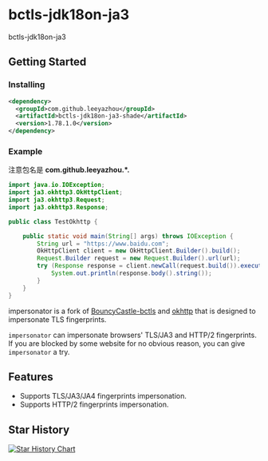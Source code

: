 # bctls-jdk18on-ja3

bctls-jdk18on-ja3

## Getting Started

### Installing

```xml
<dependency>
  <groupId>com.github.leeyazhou</groupId>
  <artifactId>bctls-jdk18on-ja3-shade</artifactId>
  <version>1.78.1.0</version>
</dependency>
```

### Example

注意包名是 **com.github.leeyazhou.*.**

```java
import java.io.IOException;
import ja3.okhttp3.OkHttpClient;
import ja3.okhttp3.Request;
import ja3.okhttp3.Response;

public class TestOkhttp {

	public static void main(String[] args) throws IOException {
		String url = "https://www.baidu.com";
		OkHttpClient client = new OkHttpClient.Builder().build();
		Request.Builder request = new Request.Builder().url(url);
		try (Response response = client.newCall(request.build()).execute()) {
			System.out.println(response.body().string());
		}
	}
}
```


impersonator is a fork of [BouncyCastle-bctls](https://github.com/bcgit/bc-java/commit/74a62440c93342a6743bb33c36a5ee224fc6c885) and [okhttp](https://github.com/square/okhttp/tree/parent-4.12.0) that is designed to impersonate TLS fingerprints.

`impersonator` can
impersonate browsers' TLS/JA3 and HTTP/2 fingerprints. If you are blocked by some
website for no obvious reason, you can give `impersonator` a try.

## Features
- Supports TLS/JA3/JA4 fingerprints impersonation.
- Supports HTTP/2 fingerprints impersonation.

## Star History

[![Star History Chart](https://api.star-history.com/svg?repos=leeyazhou/bctls-jdk18on-ja3&type=Date)](https://star-history.com/#leeyazhou/bctls-jdk18on-ja3&Date)
